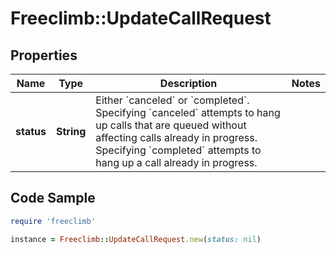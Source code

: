 # Freeclimb::UpdateCallRequest

## Properties

Name | Type | Description | Notes
------------ | ------------- | ------------- | -------------
**status** | **String** | Either &#x60;canceled&#x60; or &#x60;completed&#x60;.  Specifying &#x60;canceled&#x60; attempts to hang up calls that are queued without affecting calls already in progress. Specifying &#x60;completed&#x60; attempts to hang up a call already in progress. | 

## Code Sample

```ruby
require 'freeclimb'

instance = Freeclimb::UpdateCallRequest.new(status: nil)
```


